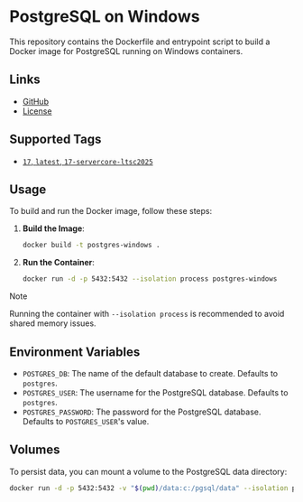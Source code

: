 # PostgreSQL on Windows

This repository contains the Dockerfile and entrypoint script to build a Docker image for PostgreSQL running on Windows containers.

## Links

- [GitHub](https://github.com/Innovesys/oss-containers)
- [License](https://raw.githubusercontent.com/Innovesys/oss-containers/refs/heads/main/LICENSE)

## Supported Tags

- [`17`, `latest`, `17-servercore-ltsc2025`](https://github.com/Innovesys/oss-containers/blob/fa621e08d9cc4d45ccd49ccd610bc53ba9d0fb1e/postgres-windows/servercore-ltsc2025/Dockerfile)

## Usage

To build and run the Docker image, follow these steps:

1. **Build the Image**:
    ```sh
    docker build -t postgres-windows .
    ```

2. **Run the Container**:
    ```sh
    docker run -d -p 5432:5432 --isolation process postgres-windows
    ```
> [!NOTE]  
> Running the container with `--isolation process` is recommended to avoid shared memory issues.

## Environment Variables

- `POSTGRES_DB`: The name of the default database to create. Defaults to `postgres`.
- `POSTGRES_USER`: The username for the PostgreSQL database. Defaults to `postgres`.
- `POSTGRES_PASSWORD`: The password for the PostgreSQL database. Defaults to `POSTGRES_USER`'s value.

## Volumes

To persist data, you can mount a volume to the PostgreSQL data directory:

```sh
docker run -d -p 5432:5432 -v "$(pwd)/data:c:/pgsql/data" --isolation process postgres-windows
```
